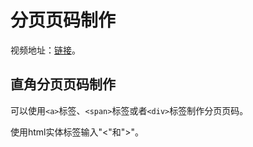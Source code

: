 # 分页页码制作

视频地址：[链接](http://www.imooc.com/learn/15)。

## 直角分页页码制作 

可以使用`<a>`标签、`<span>`标签或者`<div>`标签制作分页页码。

使用html实体标签输入"<"和">"。

